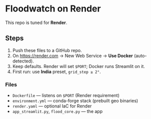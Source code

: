 # Floodwatch on Render

This repo is tuned for **Render**.

## Steps
1. Push these files to a GitHub repo.
2. On https://render.com → New Web Service → **Use Docker** (auto-detected).
3. Keep defaults. Render will set `$PORT`; Docker runs Streamlit on it.
4. First run: use **India** preset, `grid_step ≥ 2°`.

### Files
- `Dockerfile` — listens on `$PORT` (Render requirement)
- `environment.yml` — conda-forge stack (prebuilt geo binaries)
- `render.yaml` — optional IaC for Render
- `app_streamlit.py`, `flood_core.py` — the app
